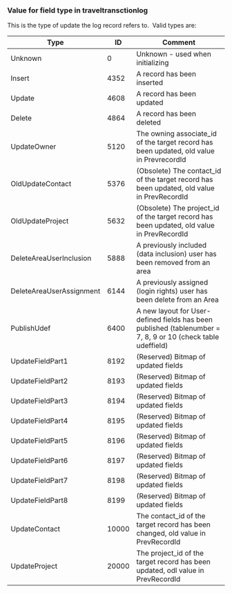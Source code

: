 
### Value for field type in traveltransctionlog

This is the type of update the log record refers to.  Valid types are:

| Type | ID | Comment |
|---|---|---|
| Unknown | 0 | Unknown - used when initializing |
| Insert | 4352 | A record has been inserted |
| Update | 4608 | A record has been updated |
| Delete | 4864 | A record has been deleted |
| UpdateOwner | 5120 | The owning associate\_id of the target record has been updated, old value in PrevrecordId |
| OldUpdateContact | 5376 | (Obsolete) The contact\_id of the target record has been updated, old value in PrevRecordId |
| OldUpdateProject | 5632 | (Obsolete) The project\_id of the target record has been updated, old value in PrevRecordId |
| DeleteAreaUserInclusion | 5888 | A previously included (data inclusion) user has been removed from an area |
| DeleteAreaUserAssignment | 6144 | A previously assigned (login rights) user has been delete from an Area |
| PublishUdef | 6400 | A new layout for User-defined fields has been published (tablenumber = 7, 8, 9 or 10 (check table udeffield) |
| UpdateFieldPart1 | 8192 | (Reserved) Bitmap of updated fields |
| UpdateFieldPart2 | 8193 | (Reserved) Bitmap of updated fields |
| UpdateFieldPart3 | 8194 | (Reserved) Bitmap of updated fields |
| UpdateFieldPart4 | 8195 | (Reserved) Bitmap of updated fields |
| UpdateFieldPart5 | 8196 | (Reserved) Bitmap of updated fields |
| UpdateFieldPart6 | 8197 | (Reserved) Bitmap of updated fields |
| UpdateFieldPart7 | 8198 | (Reserved) Bitmap of updated fields |
| UpdateFieldPart8 | 8199 | (Reserved) Bitmap of updated fields |
| UpdateContact | 10000 | The contact\_id of the target record has been changed, old value in PrevRecordId |
| UpdateProject | 20000 | The project\_id of the target record has been updated, odl value in PrevRecordId |
